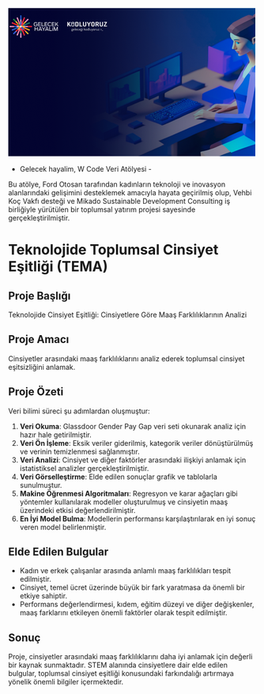 <img src="bCba3-cohorts-coverwaxykGQD.png" alt="W Code Veri Atölyesi" width="500"/>

- Gelecek hayalim, W Code Veri Atölyesi -

Bu atölye, Ford Otosan tarafından kadınların teknoloji ve inovasyon alanlarındaki gelişimini desteklemek amacıyla hayata geçirilmiş olup, Vehbi Koç Vakfı desteği ve Mikado Sustainable Development Consulting iş birliğiyle yürütülen bir toplumsal yatırım projesi sayesinde gerçekleştirilmiştir.
# Teknolojide Toplumsal Cinsiyet Eşitliği (TEMA)

## Proje Başlığı
Teknolojide Cinsiyet Eşitliği: Cinsiyetlere Göre Maaş Farklılıklarının Analizi

## Proje Amacı
Cinsiyetler arasındaki maaş farklılıklarını analiz ederek toplumsal cinsiyet eşitsizliğini anlamak.

## Proje Özeti
Veri bilimi süreci şu adımlardan oluşmuştur:

1. **Veri Okuma**: Glassdoor Gender Pay Gap veri seti okunarak analiz için hazır hale getirilmiştir.
2. **Veri Ön İşleme**: Eksik veriler giderilmiş, kategorik veriler dönüştürülmüş ve verinin temizlenmesi sağlanmıştır.
3. **Veri Analizi**: Cinsiyet ve diğer faktörler arasındaki ilişkiyi anlamak için istatistiksel analizler gerçekleştirilmiştir.
4. **Veri Görselleştirme**: Elde edilen sonuçlar grafik ve tablolarla sunulmuştur.
5. **Makine Öğrenmesi Algoritmaları**: Regresyon ve karar ağaçları gibi yöntemler kullanılarak modeller oluşturulmuş ve cinsiyetin maaş üzerindeki etkisi değerlendirilmiştir.
6. **En İyi Model Bulma**: Modellerin performansı karşılaştırılarak en iyi sonuç veren model belirlenmiştir.

## Elde Edilen Bulgular
- Kadın ve erkek çalışanlar arasında anlamlı maaş farklılıkları tespit edilmiştir.
- Cinsiyet, temel ücret üzerinde büyük bir fark yaratmasa da önemli bir etkiye sahiptir.
- Performans değerlendirmesi, kıdem, eğitim düzeyi ve diğer değişkenler, maaş farklarını etkileyen önemli faktörler olarak tespit edilmiştir.

## Sonuç
Proje, cinsiyetler arasındaki maaş farklılıklarını daha iyi anlamak için değerli bir kaynak sunmaktadır. STEM alanında cinsiyetlere dair elde edilen bulgular, toplumsal cinsiyet eşitliği konusundaki farkındalığı artırmaya yönelik önemli bilgiler içermektedir.

